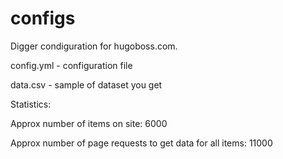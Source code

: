 # configs
Digger condiguration for hugoboss.com.

config.yml - configuration file

data.csv - sample of dataset you get

Statistics:

Approx number of items on site: 6000

Approx number of page requests to get data for all items: 11000
